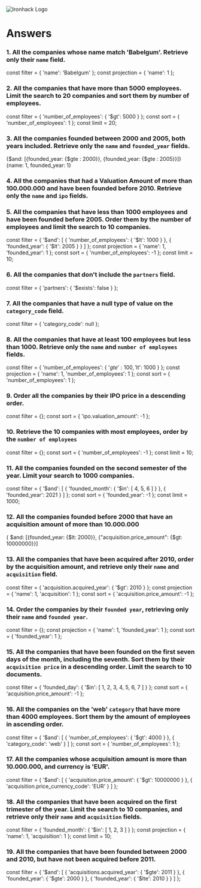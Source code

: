 ![Ironhack Logo](https://i.imgur.com/1QgrNNw.png)

# Answers

### 1. All the companies whose name match 'Babelgum'. Retrieve only their `name` field.

const filter = {
'name': 'Babelgum'
};
const projection = {
'name': 1
};

### 2. All the companies that have more than 5000 employees. Limit the search to 20 companies and sort them by **number of employees**.

const filter = {
'number_of_employees': {
'$gt': 5000
}
};
const sort = {
'number_of_employees': 1
};
const limit = 20;

### 3. All the companies founded between 2000 and 2005, both years included. Retrieve only the `name` and `founded_year` fields.

{$and: [{founded_year: {$gte : 2000}}, {founded_year: {$gte : 2005}}]}
{name: 1, founded_year: 1}

### 4. All the companies that had a Valuation Amount of more than 100.000.000 and have been founded before 2010. Retrieve only the `name` and `ipo` fields.

<!-- Your Code Goes Here -->

### 5. All the companies that have less than 1000 employees and have been founded before 2005. Order them by the number of employees and limit the search to 10 companies.

const filter = {
'$and': [
    {
      'number_of_employees': {
        '$lt': 1000
}
}, {
'founded_year': {
'$lt': 2005
}
}
]
};
const projection = {
'name': 1,
'founded_year': 1
};
const sort = {
'number_of_employees': -1
};
const limit = 10;

### 6. All the companies that don't include the `partners` field.

const filter = {
'partners': {
'$exists': false
}
};

### 7. All the companies that have a null type of value on the `category_code` field.

const filter = {
'category_code': null
};

### 8. All the companies that have at least 100 employees but less than 1000. Retrieve only the `name` and `number of employees` fields.

const filter = {
'number_of_employees': {
'$gte': 100, 
    '$lt': 1000
}
};
const projection = {
'name': 1,
'number_of_employees': 1
};
const sort = {
'number_of_employees': 1
};

### 9. Order all the companies by their IPO price in a descending order.

const filter = {};
const sort = {
'ipo.valuation_amount': -1
};

### 10. Retrieve the 10 companies with most employees, order by the `number of employees`

const filter = {};
const sort = {
'number_of_employees': -1
};
const limit = 10;

### 11. All the companies founded on the second semester of the year. Limit your search to 1000 companies.

const filter = {
'$and': [
    {
      'founded_month': {
        '$in': [
4, 5, 6
]
}
}, {
'founded_year': 2021
}
]
};
const sort = {
'founded_year': -1
};
const limit = 1000;

### 12. All the companies founded before 2000 that have an acquisition amount of more than 10.000.000

{ $and: [{founded_year: {$lt: 2000}}, {"acquisition.price_amount": {$gt: 10000000}}]

### 13. All the companies that have been acquired after 2010, order by the acquisition amount, and retrieve only their `name` and `acquisition` field.

const filter = {
'acquisition.acquired_year': {
'$gt': 2010
}
};
const projection = {
'name': 1,
'acquisition': 1
};
const sort = {
'acquisition.price_amount': -1
};

### 14. Order the companies by their `founded year`, retrieving only their `name` and `founded year`.

const filter = {};
const projection = {
'name': 1,
'founded_year': 1
};
const sort = {
'founded_year': 1
};

### 15. All the companies that have been founded on the first seven days of the month, including the seventh. Sort them by their `acquisition price` in a descending order. Limit the search to 10 documents.

const filter = {
'founded_day': {
'$in': [
1, 2, 3, 4, 5, 6, 7
]
}
};
const sort = {
'acquisition.price_amount': -1
};

### 16. All the companies on the 'web' `category` that have more than 4000 employees. Sort them by the amount of employees in ascending order.

const filter = {
'$and': [
    {
      'number_of_employees': {
        '$gt': 4000
}
}, {
'category_code': 'web'
}
]
};
const sort = {
'number_of_employees': 1
};

### 17. All the companies whose acquisition amount is more than 10.000.000, and currency is 'EUR'.

const filter = {
'$and': [
    {
      'acquisition.price_amount': {
        '$gt': 10000000
}
}, {
'acquisition.price_currency_code': 'EUR'
}
]
};

### 18. All the companies that have been acquired on the first trimester of the year. Limit the search to 10 companies, and retrieve only their `name` and `acquisition` fields.

const filter = {
'founded_month': {
'$in': [
1, 2, 3
]
}
};
const projection = {
'name': 1,
'acquisition': 1
};
const limit = 10;

### 19. All the companies that have been founded between 2000 and 2010, but have not been acquired before 2011.

const filter = {
'$and': [
    {
      'acquisitions.acquired_year': {
        '$gte': 2011
}
}, {
'founded_year': {
'$gte': 2000
      }
    }, {
      'founded_year': {
        '$lte': 2010
}
}
]
};
